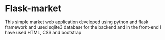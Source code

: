 # Flask-market
This simple market web application developed using python and flask framework and used sqlite3 database for the backend and in the front-end I have used HTML, CSS and bootstrap
